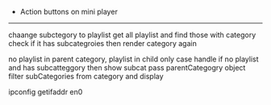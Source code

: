 - Action buttons on mini player
---

chaange subctegory to playlist
    get all playlist and find those with category
check if it has subcategroies then render category again

no playlist in parent category, playlist in child only case handle
     if no playlist and has subcatteggory then show subcat
     pass parentCategogry object
        filter  subCategories from category
        and display

ipconfig getifaddr en0


